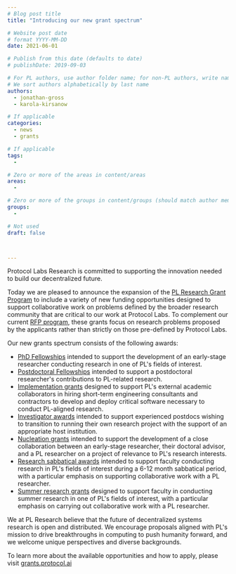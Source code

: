 ```yaml
---
# Blog post title
title: "Introducing our new grant spectrum"

# Website post date
# format YYYY-MM-DD
date: 2021-06-01

# Publish from this date (defaults to date)
# publishDate: 2019-09-03

# For PL authors, use author folder name; for non-PL authors, write name as in paper within ""
# We sort authors alphabetically by last name
authors:
  - jonathan-gross
  - karola-kirsanow

# If applicable
categories:
  - news
  - grants

# If applicable
tags:
  - 

# Zero or more of the areas in content/areas
areas:
  -

# Zero or more of the groups in content/groups (should match author membership)
groups:
  -

# Not used
draft: false



---
```


Protocol Labs  Research is committed to supporting the innovation needed to build our decentralized future. 

Today we are pleased to announce the expansion of the [PL Research Grant Program](http://grants.protocol.ai) to include a variety of new funding opportunities designed to support collaborative work on problems defined by the broader research community that are critical to our work at Protocol Labs. To complement our current [RFP program](https://github.com/protocol/research-grants#rfps), these grants focus on research problems proposed by the applicants rather than strictly on those pre-defined by Protocol Labs. 

Our new grants spectrum consists of the following awards: 

- [PhD Fellowships](https://grants.protocol.ai/prog/phd_fellowship/) intended to support the development of an early-stage researcher conducting research in one of PL's fields of interest.
- [Postdoctoral Fellowships](https://grants.protocol.ai/prog/postdoctoral_fellowship/) intended to support a postdoctoral researcher's contributions to PL-related research.
- [Implementation grants](https://grants.protocol.ai/prog/implementation_grant/) designed to support PL's external academic collaborators in hiring short-term engineering consultants and contractors to develop and deploy critical software necessary to conduct PL-aligned research.
- [Investigator awards](https://grants.protocol.ai/prog/investigator_award/) intended to support experienced postdocs wishing to transition to running their own research project with the support of an appropriate host institution.
- [Nucleation grants](https://grants.protocol.ai/prog/nucleation_grant/) intended to support the development of a close collaboration between an early-stage researcher, their doctoral advisor, and a PL researcher on a project of relevance to PL's research interests.
- [Research sabbatical awards](https://grants.protocol.ai/prog/research_sabbatical_award/) intended to support faculty conducting research in PL's fields of interest during a 6-12 month sabbatical period, with a particular emphasis on supporting collaborative work with a PL researcher.
- [Summer research grants](https://grants.protocol.ai/prog/summer_research_grant/) designed to support faculty in conducting summer research in one of PL's fields of interest, with a particular emphasis on carrying out collaborative work with a PL researcher.

We at PL Research believe that the future of decentralized systems research is open and distributed. We encourage proposals aligned with PL's mission to drive breakthroughs in computing to push humanity forward, and we welcome unique perspectives and diverse backgrounds. 

To learn more about the available opportunities and how to apply, please visit [grants.protocol.ai](http://grants.protocol.ai)
